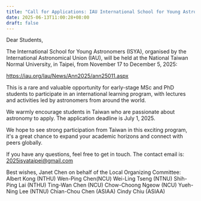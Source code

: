 ```yaml
---
title: "Call for Applications: IAU International School for Young Astronomers (ISYA 2025 in Taipei)"
date: 2025-06-13T11:00:28+08:00
draft: false
---
```


Dear Students,

The International School for Young Astronomers (ISYA), organised by the
International Astronomical Union (IAU), will be held at the National Taiwan
Normal University, in Taipei, from November 17 to December 5, 2025:

https://iau.org/Iau/News/Ann2025/ann25011.aspx

This is a rare and valuable opportunity for early-stage MSc and PhD
students to participate in an international learning program, with lectures
and activities led by astronomers from around the world.

We warmly encourage students in Taiwan who are passionate about astronomy
to apply.
The application deadline is July 1, 2025.

We hope to see strong participation from Taiwan in this exciting program,
it's a great chance to expand your academic horizons and connect with peers
globally.

If you have any questions, feel free to get in touch.
The contact email is:   2025isyataipei@gmail.com

Best wishes,
Janet Chen
on behalf of the Local Organizing Committee:
Albert Kong (NTHU)
Wen-Ping Chen(NCU)
Wei-Ling Tseng (NTNU)
Shih-Ping Lai (NTHU)
Ting-Wan Chen (NCU)
Chow-Choong Ngeow (NCU)
Yueh-Ning Lee (NTNU)
Chian-Chou Chen (ASIAA)
Cindy Chiu (ASIAA)